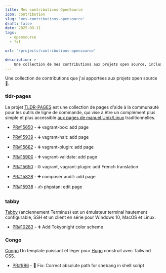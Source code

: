 ```yaml
---
title: Mes contributions OpenSource
icon: contribution
slug: 'mes-contributions-opensource'
draft: false
date: 2025-03-11
tags:
  - opensource
  - fsf

url: '/projects/contributions-opensource'

description: >
    Une collection de mes contributions aux projets open source, incluant des pull requests, des traductions, et des améliorations pour des projets communautaires.
---
```


Une collection de contributions que j'ai apportées aux projets open source🚀.

### tldr-pages

Le projet [TLDR-PAGES](https://tldr.sh/) est une collection de pages d'aide à la communauté pour les outils de ligne de commande, qui vise à être un complément plus simple et plus accessible [aux pages de manuel Unix/Linux](https://linux.die.net/man) traditionnelles.

- [PR#15650](https://github.com/tldr-pages/tldr/pull/15650) - ➕ vagrant-box: add page

- [PR#15939](https://github.com/tldr-pages/tldr/pull/15939) - ➕ vagrant-halt: add page

- [PR#15682](https://github.com/tldr-pages/tldr/pull/15682) - ➕ vagrant-plugin: add page

- [PR#15900](https://github.com/tldr-pages/tldr/pull/15900) - ➕ vagrant-validate: add page 

- [PR#15650](https://github.com/tldr-pages/tldr/pull/15650) - 🌐 vagrant, vagrant-plugin: add French translation

- [PR#15828](https://github.com/tldr-pages/tldr/pull/15828) - ➕ composer audit: add page

- [PR#15938](https://github.com/tldr-pages/tldr/pull/15938) - ✍ phpstan: edit page

### tabby

[Tabby](https://tabby.sh/) (anciennement Terminus) est un émulateur terminal hautement configurable, SSH et un client en série pour Windows 10, MacOS et Linux.

- [PR#10283](https://github.com/Eugeny/tabby/pull/10283) - ➕ Add Tokyonight color scheme

### Congo

[Congo](https://jpanther.github.io/congo/) Un template puissant et léger pour [Hugo](https://gohugo.io/) construit avec Tailwind CSS.

- [PR#986](https://github.com/jpanther/congo/pull/986) - 🐛 Fix: Correct absolute path for shebang in shell script
